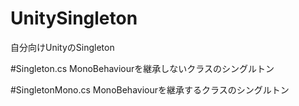 # UnitySingleton
自分向けUnityのSingleton

#Singleton.cs
MonoBehaviourを継承しないクラスのシングルトン

#SingletonMono.cs
MonoBehaviourを継承するクラスのシングルトン
